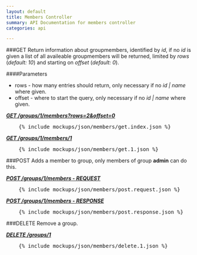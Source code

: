```yaml
---
layout: default
title: Members Controller
summary: API Documentation for members controller
categories: api

---
```


###GET
Return information about groupmembers, identified by _id_, if no _id_ is given a list of all
availeable groupmembers will be returned, limited by _rows_ (_default: 10_) and starting on _offset_ (_default: 0_).

####Parameters
* rows - how many entries should return, only necessary if no _id | name_ where given.
* offset - where to start the query, only necessary if no _id | name_ where given.

_**[GET /groups/1/members?rows=2&offset=0](https://github.com/newLoki/Pollex/blob/gh-pages/_includes/mockups/json/members/get.index.json)**_
<pre class="brush: js">    {% include mockups/json/members/get.index.json %}
</pre>

_**[GET /groups/1/members/1](https://github.com/newLoki/Pollex/blob/gh-pages/_includes/mockups/json/members/get.1.json)**_
<pre class="brush: js">    {% include mockups/json/members/get.1.json %}
</pre>

###POST
Adds a member to group, only members of group __admin__ can do this.

_**[POST /groups/1/members - REQUEST](https://github.com/newLoki/Pollex/blob/gh-pages/_includes/mockups/json/members/post.request.json)**_
<pre class="brush: js">    {% include mockups/json/members/post.request.json %}
</pre>

_**[POST /groups/1/members - RESPONSE](https://github.com/newLoki/Pollex/blob/gh-pages/_includes/mockups/json/members/post.response.json)**_
<pre class="brush: js">    {% include mockups/json/members/post.response.json %}
</pre>

###DELETE
Remove a group.

_**[DELETE /groups/1](https://github.com/newLoki/Pollex/blob/gh-pages/_includes/mockups/json/members/delete.1.json)**_
<pre class="brush: js">    {% include mockups/json/members/delete.1.json %}
</pre>
